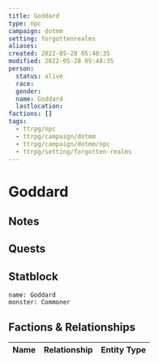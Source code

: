 ```yaml
---
title: Goddard
type: npc
campaign: dotmm
setting: forgottenrealms
aliases: 
created: 2022-05-28 05:48:35
modified: 2022-05-28 05:48:35
person:
  status: alive
  race: 
  gender: 
  name: Goddard
  lastlocation: 
factions: []
tags:
  - ttrpg/npc
  - ttrpg/campaign/dotmm
  - ttrpg/campaign/dotmm/npc
  - ttrpg/setting/forgotten-realms
---
```


# Goddard

## Notes


## Quests


## Statblock

```statblock
name: Goddard
monster: Commoner
```


## Factions & Relationships
| Name | Relationship | Entity Type |
| ---- |:------------:| ----------- |



